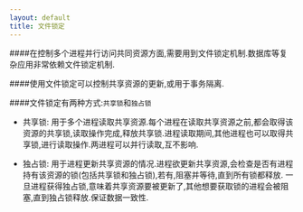 ```yaml
---
layout: default
title: 文件锁定
---
```


####在控制多个进程并行访问共同资源方面,需要用到文件锁定机制.数据库等复杂应用非常依赖文件锁定机制.

####使用文件锁定可以控制共享资源的更新,或用于事务隔离.

####文件锁定有两种方式:`共享锁`和`独占锁`

* 共享锁: 用于多个进程读取共享资源.每个进程在读取共享资源之前,都会取得该资源的共享锁,读取操作完成,释放共享锁.进程读取期间,其他进程也可以取得共享锁,进行读取操作.两进程可以并行读取,互不影响.

* 独占锁: 用于进程更新共享资源的情况.进程欲更新共享资源,会检查是否有进程持有该资源的锁(包括共享锁和独占锁),若有,阻塞并等待,直到所有锁都释放. 一旦进程获得独占锁,意味着共享资源要被更新了,其他想要获取锁的进程会被阻塞,直到独占锁释放.保证数据一致性.
